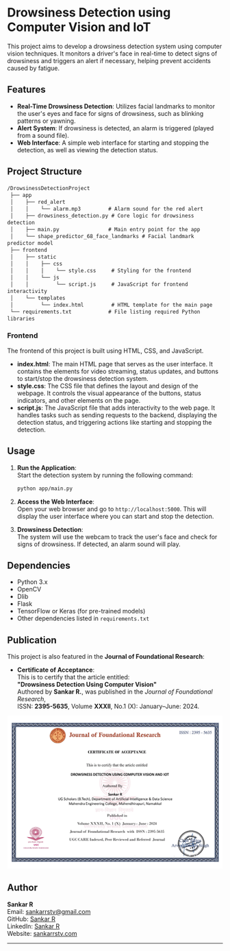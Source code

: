# Drowsiness Detection using Computer Vision and IoT  

This project aims to develop a drowsiness detection system using computer vision techniques. It monitors a driver's face in real-time to detect signs of drowsiness and triggers an alert if necessary, helping prevent accidents caused by fatigue.  

## Features  

- **Real-Time Drowsiness Detection**: Utilizes facial landmarks to monitor the user's eyes and face for signs of drowsiness, such as blinking patterns or yawning.  
- **Alert System**: If drowsiness is detected, an alarm is triggered (played from a sound file).  
- **Web Interface**: A simple web interface for starting and stopping the detection, as well as viewing the detection status.  

## Project Structure  

```
/DrowsinessDetectionProject
 ├── app
 │    ├── red_alert
 │    │    └── alarm.mp3         # Alarm sound for the red alert
 │    ├── drowsiness_detection.py # Core logic for drowsiness detection
 │    ├── main.py                # Main entry point for the app
 │    └── shape_predictor_68_face_landmarks # Facial landmark predictor model
 ├── frontend
 │    ├── static
 │    │    ├── css
 │    │    │    └── style.css     # Styling for the frontend
 │    │    └── js
 │    │         └── script.js     # JavaScript for frontend interactivity
 │    └── templates
 │         └── index.html         # HTML template for the main page
 └── requirements.txt            # File listing required Python libraries
```

### Frontend  

The frontend of this project is built using HTML, CSS, and JavaScript.  

- **index.html**: The main HTML page that serves as the user interface. It contains the elements for video streaming, status updates, and buttons to start/stop the drowsiness detection system.  
- **style.css**: The CSS file that defines the layout and design of the webpage. It controls the visual appearance of the buttons, status indicators, and other elements on the page.  
- **script.js**: The JavaScript file that adds interactivity to the web page. It handles tasks such as sending requests to the backend, displaying the detection status, and triggering actions like starting and stopping the detection.  

## Usage  

1. **Run the Application**:  
   Start the detection system by running the following command:  
   ```bash
   python app/main.py
   ```  

2. **Access the Web Interface**:  
   Open your web browser and go to `http://localhost:5000`. This will display the user interface where you can start and stop the detection.  

3. **Drowsiness Detection**:  
   The system will use the webcam to track the user's face and check for signs of drowsiness. If detected, an alarm sound will play.  

## Dependencies  

- Python 3.x  
- OpenCV  
- Dlib  
- Flask  
- TensorFlow or Keras (for pre-trained models)  
- Other dependencies listed in `requirements.txt`  

## Publication  

This project is also featured in the **Journal of Foundational Research**:  

- **Certificate of Acceptance**:  
  This is to certify that the article entitled:  
  **"Drowsiness Detection Using Computer Vision"**  
  Authored by **Sankar R.**, was published in the *Journal of Foundational Research*,  
  ISSN: **2395-5635**, Volume **XXXII**, No.1 (X): January–June: 2024.  

![Certificate of Acceptance](assets/certificate-1.png)

## Author  

**Sankar R**  
Email: [sankarrstv@gmail.com](mailto:sankarrstv@gmail.com)  
GitHub: [Sankar R](https://github.com/SankarRstv)  
LinkedIn: [Sankar R](https://www.linkedin.com/in/sankarrstv)  
Website: [sankarrstv.com](https://sankarrstv.github.io/Sankar-R-Portfolio/)  

---  

